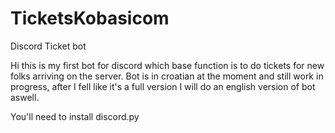 # TicketsKobasicom
Discord Ticket bot

Hi this is my first bot for discord which base function is to do tickets for new folks arriving on the server.
Bot is in croatian at the moment and still work in progress, after I fell like it's a full version I will do an english version of bot aswell.

You'll need to install discord.py

